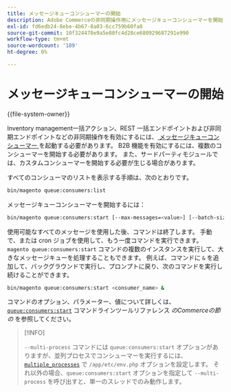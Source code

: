 ```yaml
---
title: メッセージキューコンシューマーの開始
description: Adobe Commerceの非同期操作用にメッセージキューコンシューマーを開始する方法について説明します。 消費者管理と B2B 機能のセットアップについて説明します。
exl-id: fd6edb24-8ebe-4b67-8a03-6cc759b60fa8
source-git-commit: 10f324478e9a5e80fc4d28ce680929687291e990
workflow-type: tm+mt
source-wordcount: '189'
ht-degree: 0%

---
```


# メッセージキューコンシューマーの開始

{{file-system-owner}}

Inventory management一括アクション、REST 一括エンドポイントおよび非同期エンドポイントなどの非同期操作を有効にするには、[ メッセージキューコンシューマー ](../queues/consumers.md) を起動する必要があります。 B2B 機能を有効にするには、複数のコンシューマーを開始する必要があります。 また、サードパーティモジュールでは、カスタムコンシューマーを開始する必要が生じる場合があります。

すべてのコンシューマのリストを表示する手順は、次のとおりです。

```bash
bin/magento queue:consumers:list
```

メッセージキューコンシューマーを開始するには：

```bash
bin/magento queue:consumers:start [--max-messages=<value>] [--batch-size=<value>] [--single-thread] [--area-code=<value>] [--multi-process=<value>] <consumer_name>
```

使用可能なすべてのメッセージを使用した後、コマンドは終了します。 手動で、または cron ジョブを使用して、もう一度コマンドを実行できます。 `magento queue:consumers:start` コマンドの複数のインスタンスを実行して、大きなメッセージキューを処理することもできます。 例えば、コマンドに `&` を追加して、バックグラウンドで実行し、プロンプトに戻り、次のコマンドを実行し続けることができます。

```bash
bin/magento queue:consumers:start <consumer_name> &
```

コマンドのオプション、パラメーター、値について詳しくは、[`queue:consumers:start`](../../tools/reference/commerce-on-premises.md#queueconsumersstart) コマンドラインツールリファレンス _のCommerceの節の_ を参照してください。

>[!INFO]
>
>`--multi-process` コマンドには `queue:consumers:start` オプションがありますが、並列プロセスでコンシューマーを実行するには、[`multiple_processes`](../queues/manage-message-queues.md#configuration) で `/app/etc/env.php` オプションを設定します。 それ以外の場合、`queue:consumers:start` オプションを指定して `--multi-process` を呼び出すと、単一のスレッドでのみ動作します。
